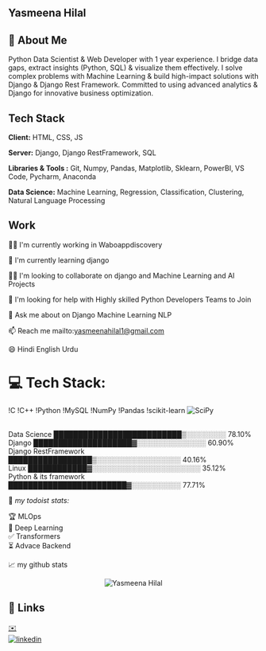 ## Yasmeena Hilal
## 🚀 About Me
Python Data Scientist & Web Developer with 1 year experience. I bridge data gaps, extract insights (Python, SQL) & visualize them effectively. I solve complex problems with Machine Learning & build high-impact solutions with Django & Django Rest Framework. Committed to using advanced analytics & Django for innovative business optimization.
## Tech Stack

**Client:** HTML, CSS, JS

**Server:** Django, Django RestFramework, SQL

**Libraries & Tools :** Git, Numpy, Pandas, Matplotlib, Sklearn, PowerBI, VS Code, Pycharm, Anaconda

**Data Science:** Machine Learning, Regression, Classification, Clustering, Natural Language Processing


## Work
👩‍💻 I'm currently working in Waboappdiscovery

🧠 I'm currently learning django

👯‍♀️ I'm looking to collaborate on django and Machine Learning and AI Projects

🤔 I'm looking for help with Highly skilled Python Developers Teams to Join

💬 Ask me about on Django Machine Learning NLP

📫 Reach me mailto:yasmeenahilal1@gmail.com

😄 Hindi English Urdu
# 💻 Tech Stack:
!C !C++ !Python !MySQL !NumPy !Pandas !scikit-learn ![SciPy](https://img.shields.io/badge/SciPy-%230C55A5.svg?style=for-the-badge&logo=scipy&logoColor=%white)

<!--START_SECTION:waka-->
<br>
Data Science              ██████████████████████████▒░░░░░░░░ 78.10%  <br>
Django                    ████████████████████▓░░░░░░░░░░░░░░ 60.90%  <br>
Django RestFramework      █████████████████▒░░░░░░░░░░░░░░░░░ 40.16%  <br>
Linux                     ████████████▓░░░░░░░░░░░░░░░░░░░░░░ 35.12%  <br>
Python & its framework    ████████████████████████▓░░░░░░░░░░ 77.71%  <br>


<!--END_SECTION:waka-->



🚧 *my todoist stats:*
<!-- TODO-IST:START -->
🏆  MLOps        
🌸  Deep Learning         
✅  Transformers          
⏳  Advace Backend 
<!-- TODO-IST:END -->


📈 my github stats

<p align="center"> <img src="https://github-readme-stats.vercel.app/api?username=yasmeenahilal&show_icons=true&theme=gotham" alt="Yasmeena Hilal" />



## 🔗 Links


[ ✉️ ](mailto:yasmeenahilal1@gmail.com)  <br>
[![linkedin](https://img.shields.io/badge/linkedin-0A66C2?style=for-the-badge&logo=linkedin&logoColor=white)](https://www.linkedin.com/in/yasmeena-hilal-a410b4236/)

